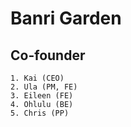 # Banri Garden

## Co-founder
    1. Kai (CEO)
    2. Ula (PM, FE)
    3. Eileen (FE)
    4. Ohlulu (BE)
    5. Chris (PP)
